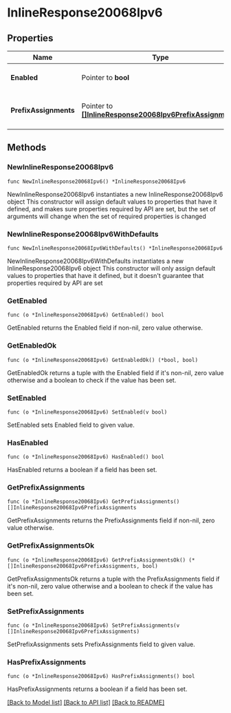 # InlineResponse20068Ipv6

## Properties

Name | Type | Description | Notes
------------ | ------------- | ------------- | -------------
**Enabled** | Pointer to **bool** | Enable IPv6 on single LAN | [optional] 
**PrefixAssignments** | Pointer to [**[]InlineResponse20068Ipv6PrefixAssignments**](InlineResponse20068Ipv6PrefixAssignments.md) | Prefix assignments on the single LAN | [optional] 

## Methods

### NewInlineResponse20068Ipv6

`func NewInlineResponse20068Ipv6() *InlineResponse20068Ipv6`

NewInlineResponse20068Ipv6 instantiates a new InlineResponse20068Ipv6 object
This constructor will assign default values to properties that have it defined,
and makes sure properties required by API are set, but the set of arguments
will change when the set of required properties is changed

### NewInlineResponse20068Ipv6WithDefaults

`func NewInlineResponse20068Ipv6WithDefaults() *InlineResponse20068Ipv6`

NewInlineResponse20068Ipv6WithDefaults instantiates a new InlineResponse20068Ipv6 object
This constructor will only assign default values to properties that have it defined,
but it doesn't guarantee that properties required by API are set

### GetEnabled

`func (o *InlineResponse20068Ipv6) GetEnabled() bool`

GetEnabled returns the Enabled field if non-nil, zero value otherwise.

### GetEnabledOk

`func (o *InlineResponse20068Ipv6) GetEnabledOk() (*bool, bool)`

GetEnabledOk returns a tuple with the Enabled field if it's non-nil, zero value otherwise
and a boolean to check if the value has been set.

### SetEnabled

`func (o *InlineResponse20068Ipv6) SetEnabled(v bool)`

SetEnabled sets Enabled field to given value.

### HasEnabled

`func (o *InlineResponse20068Ipv6) HasEnabled() bool`

HasEnabled returns a boolean if a field has been set.

### GetPrefixAssignments

`func (o *InlineResponse20068Ipv6) GetPrefixAssignments() []InlineResponse20068Ipv6PrefixAssignments`

GetPrefixAssignments returns the PrefixAssignments field if non-nil, zero value otherwise.

### GetPrefixAssignmentsOk

`func (o *InlineResponse20068Ipv6) GetPrefixAssignmentsOk() (*[]InlineResponse20068Ipv6PrefixAssignments, bool)`

GetPrefixAssignmentsOk returns a tuple with the PrefixAssignments field if it's non-nil, zero value otherwise
and a boolean to check if the value has been set.

### SetPrefixAssignments

`func (o *InlineResponse20068Ipv6) SetPrefixAssignments(v []InlineResponse20068Ipv6PrefixAssignments)`

SetPrefixAssignments sets PrefixAssignments field to given value.

### HasPrefixAssignments

`func (o *InlineResponse20068Ipv6) HasPrefixAssignments() bool`

HasPrefixAssignments returns a boolean if a field has been set.


[[Back to Model list]](../README.md#documentation-for-models) [[Back to API list]](../README.md#documentation-for-api-endpoints) [[Back to README]](../README.md)


